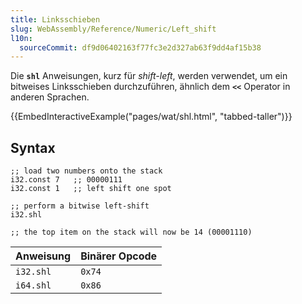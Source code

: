 ```yaml
---
title: Linksschieben
slug: WebAssembly/Reference/Numeric/Left_shift
l10n:
  sourceCommit: df9d06402163f77fc3e2d327ab63f9dd4af15b38
---
```


Die **`shl`** Anweisungen, kurz für _shift-left_, werden verwendet, um ein bitweises Linksschieben durchzuführen, ähnlich dem **`<<`** Operator in anderen Sprachen.

{{EmbedInteractiveExample("pages/wat/shl.html", "tabbed-taller")}}

## Syntax

```wasm
;; load two numbers onto the stack
i32.const 7   ;; 00000111
i32.const 1   ;; left shift one spot

;; perform a bitwise left-shift
i32.shl

;; the top item on the stack will now be 14 (00001110)
```

| Anweisung | Binärer Opcode |
| --------- | -------------- |
| `i32.shl` | `0x74`         |
| `i64.shl` | `0x86`         |
